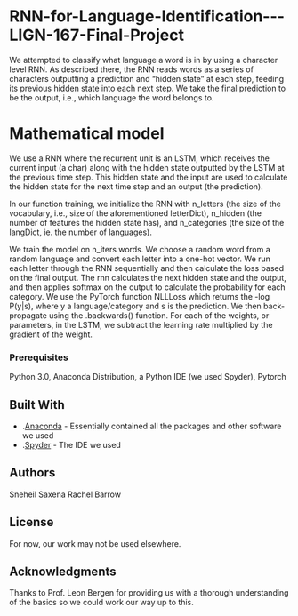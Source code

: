 # RNN-for-Language-Identification---LIGN-167-Final-Project

We attempted to classify what language a word is in by using a character level RNN. As described there, the RNN reads words as a series of characters outputting a prediction and “hidden state” at each step, feeding its previous hidden state into each next step. We take the final prediction to be the output, i.e., which language the word belongs to.

# Mathematical model

We use a RNN where the recurrent unit is an LSTM, which receives the current input (a char) along with the hidden state outputted by the LSTM at the previous time step. This hidden state and the input are used to calculate the hidden state for the next time step and an output (the prediction).

In our function training, we initialize the RNN with n_letters (the size of the vocabulary, i.e., size of the aforementioned letterDict), n_hidden (the number of features the hidden state has), and n_categories (the size of the langDict, ie. the number of languages). 

We train the model on n_iters words. We choose a random word from a random language and convert each letter into a one-hot vector. We run each letter through the RNN sequentially and then calculate the loss based on the final output. The rnn calculates the next hidden state and the output, and then applies softmax on the output to calculate the probability for each category. We use the PyTorch function NLLLoss which returns the -log P(y|s), where y a language/category and s is the prediction. We then back-propagate using the .backwards() function. For each of the weights, or parameters, in the LSTM, we subtract the learning rate multiplied by the gradient of the weight. 

### Prerequisites

Python 3.0, Anaconda Distribution, a Python IDE (we used Spyder), Pytorch

## Built With

* .[Anaconda](https://www.anaconda.com/distribution/) - Essentially contained all the packages and other software we used
* .[Spyder](https://www.spyder-ide.org/) - The IDE we used

## Authors

Sneheil Saxena
Rachel Barrow

## License
For now, our work may not be used elsewhere.

## Acknowledgments

Thanks to Prof. Leon Bergen for providing us with a thorough understanding of the basics so we could work our way up to this.
